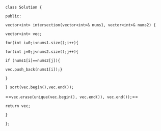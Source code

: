 `class Solution {`

`public:`

`vector<int> intersection(vector<int>& nums1, vector<int>& nums2) {`

`vector<int> vec;`

`for(int i=0;i<nums1.size();i++){`

`for(int j=0;j<nums2.size();j++){`

`if (nums1[i]==nums2[j]){`

`vec.push_back(nums1[i]);}`

`}`

`} sort(vec.begin(),vec.end());`

==`vec.erase(unique(vec.begin(), vec.end()), vec.end());`==

`return vec;`

`}`

`};`